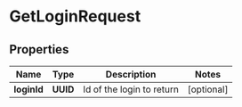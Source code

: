 

# GetLoginRequest


## Properties

| Name | Type | Description | Notes |
|------------ | ------------- | ------------- | -------------|
|**loginId** | **UUID** | Id of the login to return |  [optional] |



